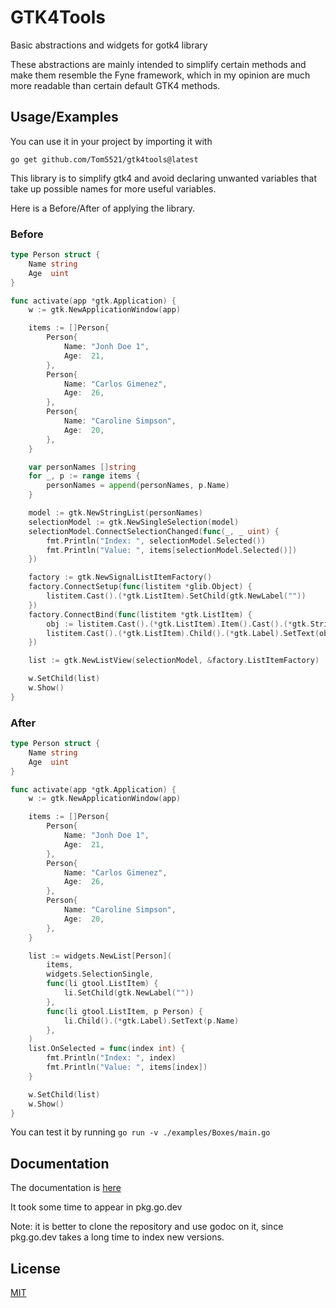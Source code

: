 # GTK4Tools

Basic abstractions and widgets for gotk4 library

These abstractions are mainly intended to simplify certain methods and make them
resemble the Fyne framework, which in my opinion are much more readable
than certain default GTK4 methods.

## Usage/Examples

You can use it in your project by importing it with

`go get github.com/Tom5521/gtk4tools@latest`

This library is to simplify gtk4 and avoid declaring unwanted variables that
take up possible names for more useful variables.

Here is a Before/After of applying the library.

### Before

```go
type Person struct {
	Name string
	Age  uint
}

func activate(app *gtk.Application) {
	w := gtk.NewApplicationWindow(app)

	items := []Person{
		Person{
			Name: "Jonh Doe 1",
			Age:  21,
		},
		Person{
			Name: "Carlos Gimenez",
			Age:  26,
		},
		Person{
			Name: "Caroline Simpson",
			Age:  20,
		},
	}

	var personNames []string
	for _, p := range items {
		personNames = append(personNames, p.Name)
	}

	model := gtk.NewStringList(personNames)
	selectionModel := gtk.NewSingleSelection(model)
	selectionModel.ConnectSelectionChanged(func(_, _ uint) {
		fmt.Println("Index: ", selectionModel.Selected())
		fmt.Println("Value: ", items[selectionModel.Selected()])
	})

	factory := gtk.NewSignalListItemFactory()
	factory.ConnectSetup(func(listitem *glib.Object) {
		listitem.Cast().(*gtk.ListItem).SetChild(gtk.NewLabel(""))
	})
	factory.ConnectBind(func(listitem *gtk.ListItem) {
		obj := listitem.Cast().(*gtk.ListItem).Item().Cast().(*gtk.StringObject)
		listitem.Cast().(*gtk.ListItem).Child().(*gtk.Label).SetText(obj.String())
	})

	list := gtk.NewListView(selectionModel, &factory.ListItemFactory)

	w.SetChild(list)
	w.Show()
}
```

### After

```go
type Person struct {
	Name string
	Age  uint
}

func activate(app *gtk.Application) {
	w := gtk.NewApplicationWindow(app)

	items := []Person{
		Person{
			Name: "Jonh Doe 1",
			Age:  21,
		},
		Person{
			Name: "Carlos Gimenez",
			Age:  26,
		},
		Person{
			Name: "Caroline Simpson",
			Age:  20,
		},
	}

	list := widgets.NewList[Person](
		items,
		widgets.SelectionSingle,
		func(li gtool.ListItem) {
			li.SetChild(gtk.NewLabel(""))
		},
		func(li gtool.ListItem, p Person) {
			li.Child().(*gtk.Label).SetText(p.Name)
		},
	)
	list.OnSelected = func(index int) {
		fmt.Println("Index: ", index)
		fmt.Println("Value: ", items[index])
	}

	w.SetChild(list)
	w.Show()
}
```

You can test it by running `go run -v ./examples/Boxes/main.go`

## Documentation

The documentation is [here](https://pkg.go.dev/github.com/Tom5521/gtk4tools)

It took some time to appear in pkg.go.dev

Note: it is better to clone the repository and use godoc on it,
since pkg.go.dev takes a long time to index new versions.

## License

[MIT](https://choosealicense.com/licenses/mit/)
